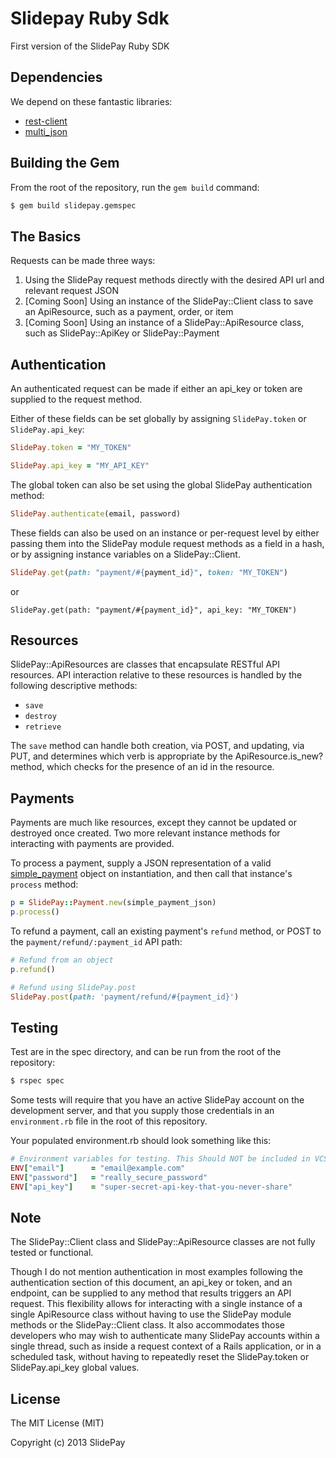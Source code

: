 # Slidepay Ruby Sdk

First version of the SlidePay Ruby SDK

## Dependencies

We depend on these fantastic libraries:

- [rest-client](https://github.com/rest-client/rest-client)
- [multi_json](https://github.com/intridea/multi_json)

## Building the Gem

From the root of the repository, run the ```gem build``` command:

```bash
$ gem build slidepay.gemspec
```

## The Basics

Requests can be made three ways:

1. Using the SlidePay request methods directly with the desired API url and relevant request JSON
2. [Coming Soon] Using an instance of the SlidePay::Client class to save an ApiResource, such as a payment, order, or item
3. [Coming Soon] Using an instance of a SlidePay::ApiResource class, such as SlidePay::ApiKey or SlidePay::Payment

## Authentication

An authenticated request can be made if either an api_key or token are supplied to the request method.

Either of these fields can be set globally by assigning ```SlidePay.token``` or ```SlidePay.api_key```:

```ruby
SlidePay.token = "MY_TOKEN"
```

```ruby
SlidePay.api_key = "MY_API_KEY"
```

The global token can also be set using the global SlidePay authentication method:

```ruby
SlidePay.authenticate(email, password)
```

These fields can also be used on an instance or per-request level by either passing them into the SlidePay module request methods as a field in a hash, or by assigning instance variables on a SlidePay::Client.

```ruby
SlidePay.get(path: "payment/#{payment_id}", token: "MY_TOKEN")
```
or
```
SlidePay.get(path: "payment/#{payment_id}", api_key: "MY_TOKEN")
```

## Resources

SlidePay::ApiResources are classes that encapsulate RESTful API resources. API interaction relative to these resources is handled by the following descriptive methods:

- ```save ```
- ```destroy ```
- ```retrieve ```

The ```save``` method can handle both creation, via POST, and updating, via PUT, and determines which verb is appropriate by the ApiResource.is_new? method, which checks for the presence of an id in the resource.

## Payments

Payments are much like resources, except they cannot be updated or destroyed once created. Two more relevant instance methods for interacting with payments are provided.

To process a payment, supply a JSON representation of a valid [simple_payment](https://getcube.atlassian.net/wiki/display/CDP/Processing+a+Simple+Payment) object on instantiation, and then call that instance's ```process``` method:

```ruby
p = SlidePay::Payment.new(simple_payment_json)
p.process()
```

To refund a payment, call an existing payment's ```refund``` method, or POST to the ```payment/refund/:payment_id``` API path:

```ruby
# Refund from an object
p.refund()

# Refund using SlidePay.post
SlidePay.post(path: 'payment/refund/#{payment_id}')
```

## Testing

Test are in the spec directory, and can be run from the root of the repository:

```bash
$ rspec spec
```

Some tests will require that you have an active SlidePay account on the development server, and that you supply those credentials in an ```environment.rb``` file in the root of this repository.

Your populated environment.rb should look something like this:

```ruby
# Environment variables for testing. This Should NOT be included in VCS
ENV["email"]      = "email@example.com"
ENV["password"]   = "really_secure_password"
ENV["api_key"]    = "super-secret-api-key-that-you-never-share"
```

## Note

The SlidePay::Client class and SlidePay::ApiResource classes are not fully tested or functional.

Though I do not mention authentication in most examples following the authentication section of this document, an api_key or token, and an endpoint, can be supplied to any method that results triggers an API request. This flexibility allows for interacting with a single instance of a single ApiResource class without having to use the SlidePay module methods or the SlidePay::Client class. It also accommodates those developers who may wish to authenticate many SlidePay accounts within a single thread, such as inside a request context of a Rails application, or in a scheduled task, without having to repeatedly reset the SlidePay.token or SlidePay.api_key global values.

## License

The MIT License (MIT)

Copyright (c) 2013 SlidePay